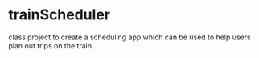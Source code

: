 # trainScheduler
class project to create a scheduling app which can be used to help users plan out trips on the train.
